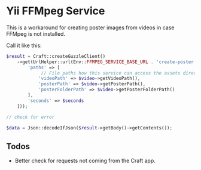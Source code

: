 # Yii FFMpeg Service

This is a workaround for creating poster images from videos in case FFMpeg is not installed.

Call it like this:

```php
$result = Craft::createGuzzleClient()
    ->get(UrlHelper::url(Env::FFMPEG_SERVICE_BASE_URL . 'create-poster', [
        'paths' => [
             // File paths how this service can access the assets directories 
            'videoPath' => $video->getVideoPath(),
            'posterPath' => $video->getPosterPath(),
            'posterFolderPath' => $video->getPosterFolderPath()
        ],
        'seconds' => $seconds
    ]));

// check for error

$data = Json::decodeIfJson($result->getBody()->getContents());
```

## Todos

* Better check for requests not coming from the Craft app.

